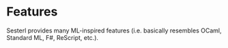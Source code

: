 # Features

Sesterl provides many ML-inspired features (i.e. basically resembles OCaml, Standard ML, F\#, ReScript, etc.).
